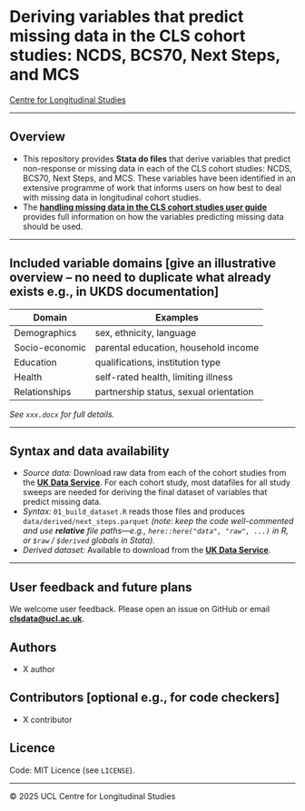 # Deriving variables that predict missing data in the CLS cohort studies: NCDS, BCS70, Next Steps, and MCS

[Centre for Longitudinal Studies](https://cls.ucl.ac.uk/)

---

## Overview
- This repository provides **Stata do files** that derive variables that predict non-response or missing data in each of the CLS cohort studies: NCDS, BCS70, Next Steps, and MCS. These variables have been identified in an extensive programme of work that informs users on how best to deal with missing data in longitudinal cohort studies.
- The [**handling missing data in the CLS cohort studies user guide**](https://cls.ucl.ac.uk/wp-content/uploads/2020/04/Handling-Missing-Data-User-Guide-2024.pdf) provides full information on how the variables predicting missing data should be used.

---

## Included variable domains [give an illustrative overview – no need to duplicate what already exists e.g., in UKDS documentation]

| Domain         | Examples                               |
| -------------- | -------------------------------------- |
| Demographics   | sex, ethnicity, language               |
| Socio-economic | parental education, household income   |
| Education      | qualifications, institution type       |
| Health         | self-rated health, limiting illness    |
| Relationships  | partnership status, sexual orientation |

*See `xxx.docx` for full details.*

---

## Syntax and data availability

- *Source data:* Download raw data from each of the cohort studies from the [**UK Data Service**](https://ukdataservice.ac.uk/). For each cohort study, most datafiles for all study sweeps are needed for deriving the final dataset of variables that predict missing data.   
- *Syntax:* `01_build_dataset.R` reads those files and produces `data/derived/next_steps.parquet` *(note: keep the code well-commented and use **relative** file paths—e.g., `here::here("data", "raw", ...)` in R, or `$raw` / `$derived` globals in Stata).*
- *Derived dataset:* Available to download from the [**UK Data Service**](https://beta.ukdataservice.ac.uk).

---

## User feedback and future plans

We welcome user feedback. Please open an issue on GitHub or email **clsdata@ucl.ac.uk**.

## Authors
- X author
 
## Contributors [optional e.g., for code checkers]

- X contributor

## Licence  
Code: MIT Licence (see `LICENSE`).

---

© 2025 UCL Centre for Longitudinal Studies
